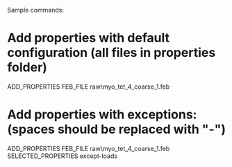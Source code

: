 

Sample commands:

# Add properties with default configuration (all files in properties folder)
ADD_PROPERTIES FEB_FILE raw\myo_tet_4_coarse_1.feb

# Add properties with exceptions: (spaces should be replaced with "-")
ADD_PROPERTIES FEB_FILE raw\myo_tet_4_coarse_1.feb SELECTED_PROPERTIES except-loads
